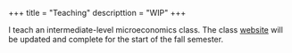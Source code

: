 +++
title = "Teaching"
descripttion = "WIP"
+++

I teach an intermediate-level microeconomics class. The class [website](https://pharringtonp19.github.io/mecon/) will be updated and complete for the start of the fall semester. 